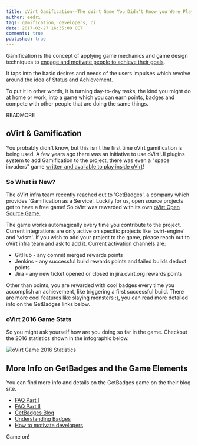 ```yaml
---
title: oVirt Gamification--The oVirt Game You Didn't Know you Were Playing
author: eedri
tags: gamification, developers, ci
date: 2017-02-27 16:35:00 CET
comments: true
published: true
---
```


Gamification is the concept of applying game mechanics and game design techniques to [engage and motivate people to achieve their goals](http://blogs.gartner.com/brian_burke/2014/04/04/gartner-redefines-gamification/).

It taps into the basic desires and needs of the users impulses which revolve around the idea of Status and Achievement.

To put it in other words, it is turning day-to-day tasks, the kind you might do at home or work, into a game which you can earn points, badges and compete with other people that are doing the same things.

READMORE

## oVirt & Gamification

You probably didn't know, but this isn't the first time oVirt gamification is being used. A few years ago there was an initiative to use oVirt UI plugins system to add Gamification to the project, there was even a "space invaders" game [written and available to play inside oVirt](https://www.ovirt.org/community/activities/gamification/)!

### So What is New?

The oVirt infra team recently reached out to 'GetBadges', a company which provides 'Gamification as a Service'. Luckily for us, open source projects get to have a free game! So oVirt was rewarded with its own [oVirt Open Source Game](https://ovirt-ovirt-engine.getbadges.io/activity).

The game works automagically every time you contribute to the project. Current integrations are only active on specific projects like 'ovirt-engine' and 'vdsm'. If you wish to add your project to the game, please reach out to oVirt infra team and ask to add it. Current activation channels are:

* GitHub  - any commit merged rewards points
* Jenkins - any successful build rewards points and failed builds deduct points
* Jira    - any new ticket opened or closed in jira.ovirt.org rewards points

Other than points, you are rewarded with cool badges every time you accomplish an achievement, like triggering a first successful build. There are more cool features like slaying monsters :), you can read more detailed info on the GetBadges links below.

### oVirt 2016 Game Stats

So you might ask yourself how are you doing so far in the game. Checkout the 2016 statistics shown in the infographic below.

![oVirt Game 2016 Statistics](/images/oVirt-game-stats.png)

## More Info on GetBadges and the Game Elements

You can find more info and details on the GetBadges game on the their blog site.

* [FAQ Part I](https://getbadges.io/blog/frequently-asked-questions-1)
* [FAQ Part II](https://getbadges.io/blog/frequently-asked-questions-pt-2)
* [GetBadges Blog](https://getbadges.io/blog/)
* [Understanding Badges](https://getbadges.io/blog/understanding-badges-in-our-it-gamification-platform)
* [How to motivate developers](http://getbadges.io/blog/how-to-motivate-developers)

Game on!
